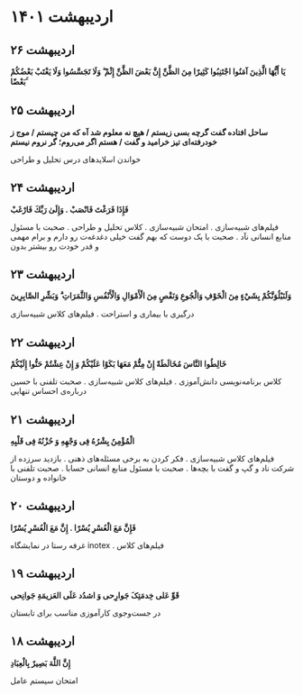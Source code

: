   
# اردیبهشت ۱۴۰۱


## ۲۶ اردیبهشت

**يَا أَيُّهَا الَّذِينَ آمَنُوا اجْتَنِبُوا كَثِيرًا مِنَ الظَّنِّ إِنَّ بَعْضَ الظَّنِّ إِثْمٌ ۖ وَلَا تَجَسَّسُوا وَلَا يَغْتَبْ بَعْضُكُمْ بَعْضًا ۚ**




## ۲۵ اردیبهشت

**ساحل افتاده گفت گرچه بسی زیستم / هیچ نه معلوم شد آه که من چیستم / موج ز خودرفته‌ای تیز خرامید و گفت / هستم اگر می‌روم؛ گر نروم نیستم**

خواندن اسلایدهای درس تحلیل و طراحی


## ۲۴ اردیبهشت

**فَإِذَا فَرَغْتَ فَانْصَبْ . وَإِلَىٰ رَبِّكَ فَارْغَبْ**

فیلم‌های شبیه‌سازی . امتحان شبیه‌سازی . کلاس تحلیل و طراحی . صحبت با مسئول منابع انسانی نآد . صحبت با یک دوست که بهم گفت خیلی دغدغه‌ت رو دارم و برام مهمی و قدر خودت رو بیشتر بدون


## ۲۳ اردیبهشت

**وَلَنَبْلُوَنَّكُمْ بِشَيْءٍ مِنَ الْخَوْفِ وَالْجُوعِ وَنَقْصٍ مِنَ الْأَمْوَالِ وَالْأَنْفُسِ وَالثَّمَرَاتِ ۗ وَبَشِّرِ الصَّابِرِينَ**

درگیری با بیماری و استراحت . فیلم‌های کلاس شبیه‌سازی


## ۲۲ اردیبهشت

**خَالِطُوا النَّاسَ مُخَالَطَةً إِنْ مِتُّمْ مَعَهَا بَكَوْا عَلَيْكُمْ وَ إِنْ عِشْتُمْ حَنُّوا إِلَيْكُمْ**

کلاس برنامه‌نویسی دانش‌آموزی . فیلم‌های کلاس شبیه‌سازی . صحبت تلفنی با حسین درباره‌ی احساس تنهایی


## ۲۱ اردیبهشت

**الْمُؤْمِنُ بِشْرُهُ فِی وَجْهِهِ وَ حُزْنُهُ فِی قَلْبِهِ**

فیلم‌های کلاس شبیه‌سازی . فکر کردن به برخی مسئله‌های ذهنی . بازدید سرزده از شرکت ناد و گپ و گفت با بچه‌ها . صحبت با مسئول منابع انسانی حسابا . صحبت تلفنی با خانواده و دوستان


## ۲۰ اردیبهشت

**فَإِنَّ مَعَ الْعُسْرِ يُسْرًا . إِنَّ مَعَ الْعُسْرِ يُسْرًا**

غرفه رستا در نمایشگاه inotex . فیلم‌های کلاس


## ۱۹ اردیبهشت

**قَوِّ عَلى‌ خِدمَتِکَ‌ جَوارِحی‌ وَ اشدُد عَلَى العَزیمَةِ جَوانِحی**

در جست‌وجوی کارآموزی مناسب برای تابستان


## ۱۸ اردیبهشت

**إِنَّ اللَّهَ بَصِيرٌ بِالْعِبَادِ**

امتحان سیستم عامل

